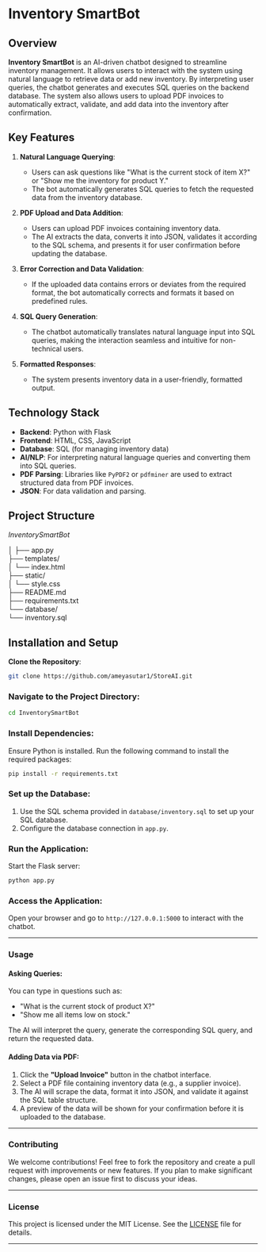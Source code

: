# **Inventory SmartBot**

## **Overview**

**Inventory SmartBot** is an AI-driven chatbot designed to streamline inventory management. It allows users to interact with the system using natural language to retrieve data or add new inventory. By interpreting user queries, the chatbot generates and executes SQL queries on the backend database. The system also allows users to upload PDF invoices to automatically extract, validate, and add data into the inventory after confirmation.

## **Key Features**

1. **Natural Language Querying**: 
   - Users can ask questions like "What is the current stock of item X?" or "Show me the inventory for product Y."
   - The bot automatically generates SQL queries to fetch the requested data from the inventory database.

2. **PDF Upload and Data Addition**:
   - Users can upload PDF invoices containing inventory data.
   - The AI extracts the data, converts it into JSON, validates it according to the SQL schema, and presents it for user confirmation before updating the database.

3. **Error Correction and Data Validation**:
   - If the uploaded data contains errors or deviates from the required format, the bot automatically corrects and formats it based on predefined rules.

4. **SQL Query Generation**:
   - The chatbot automatically translates natural language input into SQL queries, making the interaction seamless and intuitive for non-technical users.

5. **Formatted Responses**:
   - The system presents inventory data in a user-friendly, formatted output.

## **Technology Stack**

- **Backend**: Python with Flask
- **Frontend**: HTML, CSS, JavaScript
- **Database**: SQL (for managing inventory data)
- **AI/NLP**: For interpreting natural language queries and converting them into SQL queries.
- **PDF Parsing**: Libraries like `PyPDF2` or `pdfminer` are used to extract structured data from PDF invoices.
- **JSON**: For data validation and parsing.

## **Project Structure**
*InventorySmartBot*

│
├── app.py                  
├── templates/              
│   └── index.html           
├── static/                 
│   └── style.css            
├── README.md               
├── requirements.txt        
└── database/               
    └── inventory.sql        
## **Installation and Setup**

**Clone the Repository**:
   ```bash
   git clone https://github.com/ameyasutar1/StoreAI.git
   ```

### **Navigate to the Project Directory**:

```bash
cd InventorySmartBot
```

### **Install Dependencies**:

Ensure Python is installed. Run the following command to install the required packages:

```bash
pip install -r requirements.txt
```

### **Set up the Database**:

1. Use the SQL schema provided in `database/inventory.sql` to set up your SQL database.
2. Configure the database connection in `app.py`.

### **Run the Application**:

Start the Flask server:

```bash
python app.py
```

### **Access the Application**:

Open your browser and go to `http://127.0.0.1:5000` to interact with the chatbot.

---

### **Usage**

#### Asking Queries:

You can type in questions such as:

- "What is the current stock of product X?"
- "Show me all items low on stock."

The AI will interpret the query, generate the corresponding SQL query, and return the requested data.

#### Adding Data via PDF:

1. Click the **"Upload Invoice"** button in the chatbot interface.
2. Select a PDF file containing inventory data (e.g., a supplier invoice).
3. The AI will scrape the data, format it into JSON, and validate it against the SQL table structure.
4. A preview of the data will be shown for your confirmation before it is uploaded to the database.

---

### **Contributing**

We welcome contributions! Feel free to fork the repository and create a pull request with improvements or new features. If you plan to make significant changes, please open an issue first to discuss your ideas.

---

### **License**

This project is licensed under the MIT License. See the [LICENSE](LICENSE) file for details.

---



